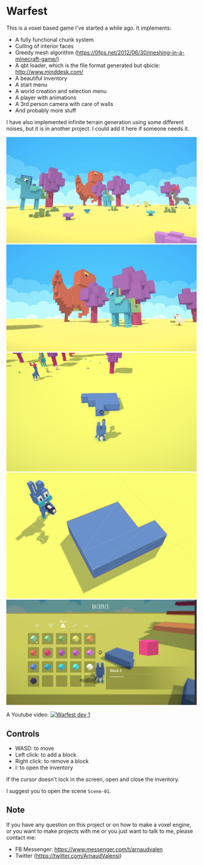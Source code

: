 # Warfest

This is a voxel based game I've started a while ago.
It implements:

- A fully functional chunk system
- Culling of interior faces
- Greedy mesh algorithm (https://0fps.net/2012/06/30/meshing-in-a-minecraft-game/)
- A qbt loader, which is the file format generated but qbicle: http://www.minddesk.com/
- A beautiful inventory
- A start menu
- A world creation and selection menu
- A player with animations
- A 3rd person camera with care of walls
- And probably more stuff

I have also implemented infinite terrain generation using some different noises, but it is in another project. I could add it here if someone needs it.

![Image of Warfest 1](./readme/1.jpg)
![Image of Warfest 2](./readme/2.jpg)
![Image of Warfest 3](./readme/3.png)
![Image of Warfest 4](./readme/4.png)
![Image of Warfest 5](./readme/5.png)

A Youtube video:
[![Warfest dev 1](http://img.youtube.com/vi/_vJdzRYahTo/0.jpg)](https://www.youtube.com/watch?v=_vJdzRYahTo "Warfest dev 1")

## Controls

- WASD: to move
- Left click: to add a block
- Right click: to remove a block
- I: to open the inventory

If the cursor doesn't lock in the screen, open and close the inventory.

I suggest you to open the scene `Scene-01`.

## Note

If you have any question on this project or on how to make a voxel engine, or you want to make projects with me or you just want to talk to me, please contact me:
- FB Messenger: https://www.messenger.com/t/arnaudvalen
- Twitter (https://twitter.com/ArnaudValensi)

